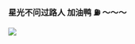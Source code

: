 ### 星光不问过路人 加油鸭 ⛽️ ～～～

![](https://cdn.jsdelivr.net/gh/LuckyChou710/blog-images/bg-images/bg38.jpeg)
